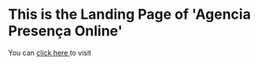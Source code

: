 # This is the Landing Page of 'Agencia Presença Online'
You can <a href="https://agenciapresencaonline.com.br" target="_blank" rel="noopener"> click here </a> to visit 
